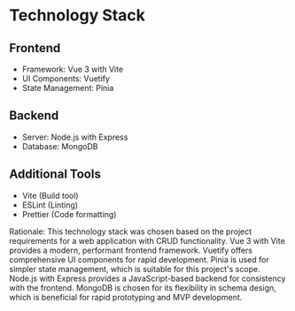 # Technology Stack

## Frontend

- Framework: Vue 3 with Vite
- UI Components: Vuetify
- State Management: Pinia

## Backend

- Server: Node.js with Express
- Database: MongoDB

## Additional Tools

- Vite (Build tool)
- ESLint (Linting)
- Prettier (Code formatting)

Rationale: This technology stack was chosen based on the project requirements for a web application with CRUD functionality. Vue 3 with Vite provides a modern, performant frontend framework. Vuetify offers comprehensive UI components for rapid development. Pinia is used for simpler state management, which is suitable for this project's scope. Node.js with Express provides a JavaScript-based backend for consistency with the frontend. MongoDB is chosen for its flexibility in schema design, which is beneficial for rapid prototyping and MVP development.
